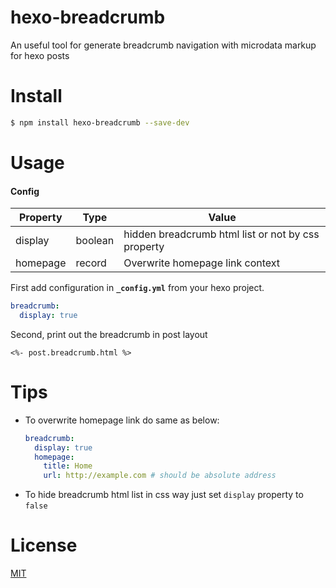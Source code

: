 # hexo-breadcrumb
An useful tool for generate breadcrumb navigation with microdata markup for hexo posts

# Install
```bash
$ npm install hexo-breadcrumb --save-dev
```

# Usage
#### Config
| Property | Type    | Value                                              |
|----------|---------|----------------------------------------------------|
| display  | boolean | hidden breadcrumb html list or not by css property |
| homepage | record  | Overwrite homepage link context                    |


First add configuration in **`_config.yml`** from your hexo project.
```yaml
breadcrumb:
  display: true
```

Second, print out the breadcrumb in post layout
```ejs
<%- post.breadcrumb.html %>
```

# Tips
* To overwrite homepage link do same as below:
  ```yaml
  breadcrumb:
    display: true
    homepage:
      title: Home
      url: http://example.com # should be absolute address
  ```
* To hide breadcrumb html list in css way just set `display` property to `false`

# License
[MIT](https://msudgh.mit-license.org/)
